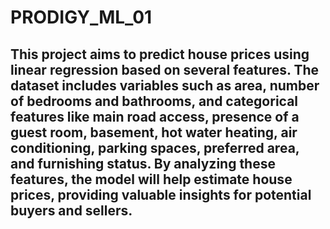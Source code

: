 # PRODIGY_ML_01
## This project aims to predict house prices using linear regression based on several features. The dataset includes variables such as area, number of bedrooms and bathrooms, and categorical features like main road access, presence of a guest room, basement, hot water heating, air conditioning, parking spaces, preferred area, and furnishing status. By analyzing these features, the model will help estimate house prices, providing valuable insights for potential buyers and sellers.
